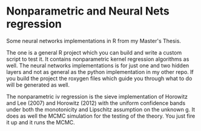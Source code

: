 # Nonparametric and Neural Nets regression
Some neural networks implementations in R from my Master's Thesis.

The one is a general R project which you can build and write a custom script to test it. It contains nonparametric kernel regression algorithms as well. The neural networks implementations is for just one and two hidden layers and not as general as the python implementation in my other repo. If you build the project the roxygen files which guide you through what to do will be generated as well.

The nonparametric iv regression is the sieve implementation of Horowitz and Lee (2007) and Horowitz (2012) with the uniform confidence bands under both the monotonicity and Lipschitz assumption on the unknown g. It does as well the MCMC simulation for the testing of the theory. You just fire it up and it runs the MCMC.
